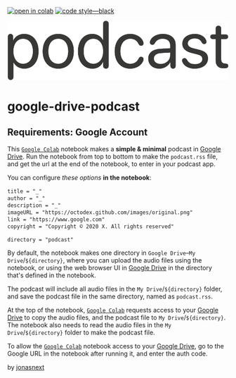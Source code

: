 [![open in colab](https://colab.research.google.com/assets/colab-badge.svg)](https://colab.research.google.com/github/jonasnext/google-drive-podcast/blob/main/untitled.ipynb) [![code style—black](https://img.shields.io/badge/code%20style-black-000000.svg)](https://github.com/psf/black)

![img](img/logo.svg)

# google-drive-podcast

## Requirements: Google Account

This [`Google Colab`](https://colab.research.google.com) notebook makes a **simple & minimal** podcast in [Google Drive](https://drive.google.com). Run the notebook from top to bottom to make the `podcast.rss` file, and get the url at the end of the notebook, to enter in your podcast app.

You can configure *these options* **in the notebook**:

```
title = "_"
author = "_"
description = "_"
imageURL = "https://octodex.github.com/images/original.png"
link = "https://www.google.com"
copyright = "Copyright © 2020 X. All rights reserved"
```

```
directory = "podcast"
```

By default, the notebook makes one directory in `Google Drive`–`My Drive`/`${directory}`, where you can upload the audio files using the notebook, or using the web browser UI in [Google Drive](https://drive.google.com) in the directory that's defined in the notebook.

The podcast will include all audio files in the `My Drive`/`${directory}` folder, and save the podcast file in the same directory, named as `podcast.rss`.

At the top of the notebook, [`Google Colab`](https://colab.research.google.com) requests access to your [Google Drive](https://drive.google.com) to copy the audio files, and the podcast file to `My Drive`/`${directory}`. The notebook also needs to read the audio files in the `My Drive`/`${directory}` folder to make the podcast file.

To allow the [`Google Colab`](https://colab.research.google.com) notebook access to your [Google Drive](https://drive.google.com), go to the Google URL in the notebook after running it, and enter the auth code.

by [jonasnext](https://github.com/jonasnext)
